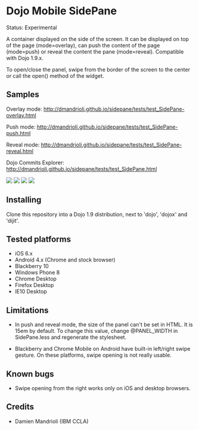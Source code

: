 # Dojo Mobile SidePane

Status: Experimental

A container displayed on the side of the screen. It can be displayed on top of the page (mode=overlay), can push the
content of the page (mode=push) or reveal the content the pane (mode=reveal). Compatible with Dojo 1.9.x.

To open/close the panel, swipe from the border of the screen to the center or call the open() method of the widget.

## Samples

Overlay mode: http://dmandrioli.github.io/sidepane/tests/test_SidePane-overlay.html

Push mode: http://dmandrioli.github.io/sidepane/tests/test_SidePane-push.html

Reveal mode: http://dmandrioli.github.io/sidepane/tests/test_SidePane-reveal.html

Dojo Commits Explorer: http://dmandrioli.github.io/sidepane/tests/test_SidePane.html

<img src="https://raw.github.com/dmandrioli/sidepane/master/screenshots/image001.png">
<img src="https://raw.github.com/dmandrioli/sidepane/master/screenshots/image002.png">
<img src="https://raw.github.com/dmandrioli/sidepane/master/screenshots/image003.png">
<img src="https://raw.github.com/dmandrioli/sidepane/master/screenshots/image004.png">

## Installing

Clone this repository into a Dojo 1.9 distribution, next to 'dojo', 'dojox' and 'dijit'.

## Tested platforms

* iOS 6.x
* Android 4.x (Chrome and stock browser)
* Blackberry 10
* Windows Phone 8
* Chrome Desktop
* Firefox Desktop
* IE10 Desktop

## Limitations

* In push and reveal mode, the size of the panel can't be set in HTML. It is 15em by default. To change this value,
change @PANEL_WIDTH in SidePane.less and regenerate the stylesheet.

* Blackberry and Chrome Mobile on Android have built-in left/right swipe gesture. On these platforms, swipe opening is not really usable.

## Known bugs

 * Swipe opening from the right works only on iOS and desktop browsers.


## Credits

* Damien Mandrioli (IBM CCLA)
